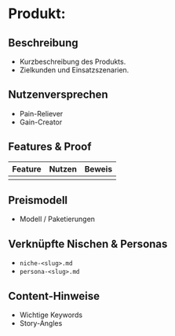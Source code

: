 # Produkt: <Name>

## Beschreibung
- Kurzbeschreibung des Produkts.
- Zielkunden und Einsatzszenarien.

## Nutzenversprechen
- Pain-Reliever
- Gain-Creator

## Features & Proof
| Feature | Nutzen | Beweis |
|---------|--------|--------|
|         |        |        |

## Preismodell
- Modell / Paketierungen

## Verknüpfte Nischen & Personas
- `niche-<slug>.md`
- `persona-<slug>.md`

## Content-Hinweise
- Wichtige Keywords
- Story-Angles

